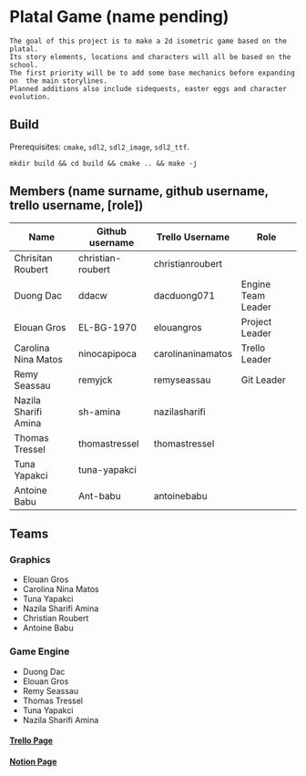 # Platal Game (name pending)

    The goal of this project is to make a 2d isometric game based on the platal.
    Its story elements, locations and characters will all be based on the school.
    The first priority will be to add some base mechanics before expanding on  the main storylines.
    Planned additions also include sidequests, easter eggs and character evolution.

## Build

Prerequisites: `cmake`, `sdl2`, `sdl2_image`, `sdl2_ttf`.

```
mkdir build && cd build && cmake .. && make -j
```

## Members (name surname, github username, trello username, [role])

| Name                 | Github username   | Trello Username   | Role               |
| -------------------- | ----------------- | ----------------- | ------------------ |
| Chrisitan Roubert    | christian-roubert | christianroubert  |                    |
| Duong Dac            | ddacw             | dacduong071       | Engine Team Leader |
| Elouan Gros          | EL-BG-1970        | elouangros        | Project Leader     |
| Carolina Nina Matos  | ninocapipoca      | carolinaninamatos | Trello Leader      |
| Remy Seassau         | remyjck           | remyseassau       | Git Leader         |
| Nazila Sharifi Amina | sh-amina          | nazilasharifi     |                    |
| Thomas Tressel       | thomastressel     | thomastressel     |                    |
| Tuna Yapakci         | tuna-yapakci      |                   |                    |
| Antoine Babu         | Ant-babu          | antoinebabu       |                    |

## Teams

### Graphics

- Elouan Gros
- Carolina Nina Matos
- Tuna Yapakci
- Nazila Sharifi Amina
- Christian Roubert
- Antoine Babu

### Game Engine

- Duong Dac
- Elouan Gros
- Remy Seassau
- Thomas Tressel
- Tuna Yapakci
- Nazila Sharifi Amina

#### [Trello Page](https://trello.com/b/yN1MSB1b/platal-game)

#### [Notion Page](https://www.notion.so/Preliminary-notes-1cfb63b026dd48b6ae74da4d36dd5983)
